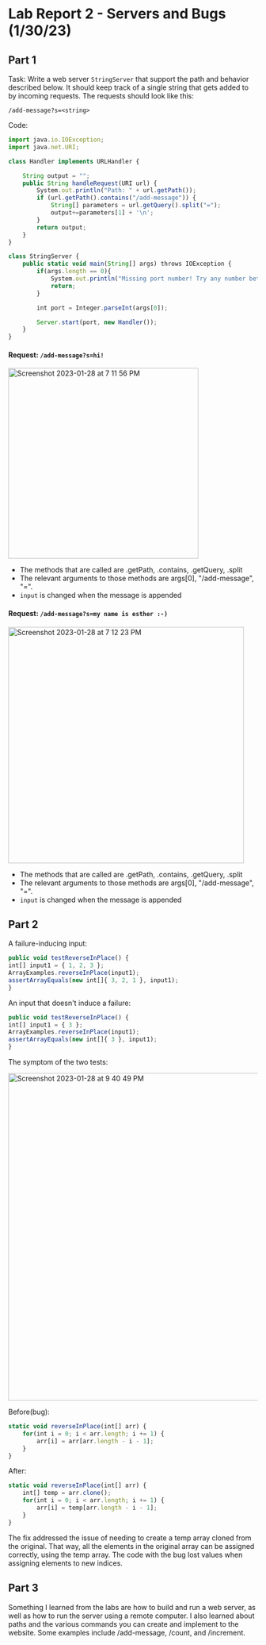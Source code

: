 # Lab Report 2 - Servers and Bugs (1/30/23)
## Part 1

Task: Write a web server `StringServer` that support the path and behavior described below. It should keep track of a single string that gets added to by incoming requests. The requests should look like this:

```/add-message?s=<string>```

Code:

```javascript
import java.io.IOException;
import java.net.URI;

class Handler implements URLHandler {

    String output = "";
    public String handleRequest(URI url) {
        System.out.println("Path: " + url.getPath());
        if (url.getPath().contains("/add-message")) {
            String[] parameters = url.getQuery().split("=");
            output+=parameters[1] + '\n';
        }
        return output;
    }
}

class StringServer {
    public static void main(String[] args) throws IOException {
        if(args.length == 0){
            System.out.println("Missing port number! Try any number between 1024 to 49151");
            return;
        }

        int port = Integer.parseInt(args[0]);

        Server.start(port, new Handler());
    }
}
```

#### Request: `/add-message?s=hi!`

<img width="384" alt="Screenshot 2023-01-28 at 7 11 56 PM" src="https://user-images.githubusercontent.com/122568591/215305002-3d60ebd1-ec24-4235-9390-f5bd782a4fd8.png">

* The methods that are called are .getPath, .contains, .getQuery, .split
* The relevant arguments to those methods are args[0], "/add-message", "=".
* `input` is changed when the message is appended

#### Request: `/add-message?s=my name is esther :-)`

<img width="476" alt="Screenshot 2023-01-28 at 7 12 23 PM" src="https://user-images.githubusercontent.com/122568591/215305003-d913c0ce-3043-40fc-9c7c-1f6605f38a00.png">

* The methods that are called are .getPath, .contains, .getQuery, .split
* The relevant arguments to those methods are args[0], "/add-message", "=".
* `input` is changed when the message is appended

## Part 2

A failure-inducing input:
```javascript
public void testReverseInPlace() {
int[] input1 = { 1, 2, 3 };
ArrayExamples.reverseInPlace(input1);
assertArrayEquals(new int[]{ 3, 2, 1 }, input1);
}
```

An input that doesn't induce a failure:
```javascript
public void testReverseInPlace() {
int[] input1 = { 3 };
ArrayExamples.reverseInPlace(input1);
assertArrayEquals(new int[]{ 3 }, input1);
}
```

The symptom of the two tests:

<img width="660" alt="Screenshot 2023-01-28 at 9 40 49 PM" src="https://user-images.githubusercontent.com/122568591/215307375-9e739e54-da80-4e9d-a12d-0f289e8e9726.png">

Before(bug):
```javascript
static void reverseInPlace(int[] arr) {
    for(int i = 0; i < arr.length; i += 1) {
        arr[i] = arr[arr.length - i - 1];
    }
}
```

After:
```javascript
static void reverseInPlace(int[] arr) {
    int[] temp = arr.clone();
    for(int i = 0; i < arr.length; i += 1) {
        arr[i] = temp[arr.length - i - 1];
    }
}
```

The fix addressed the issue of needing to create a temp array cloned from the original. That way, all the elements in the original array can be assigned correctly, using the temp array. The code with the bug lost values when assigning elements to new indices.

## Part 3

Something I learned from the labs are how to build and run a web server, as well as how to run the server using a remote computer. I also learned about paths and the various commands you can create and implement to the website. Some examples include /add-message, /count, and /increment.
